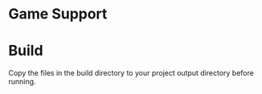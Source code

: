 # Game Support

# Build
Copy the files in the build directory to your project output directory before running.
